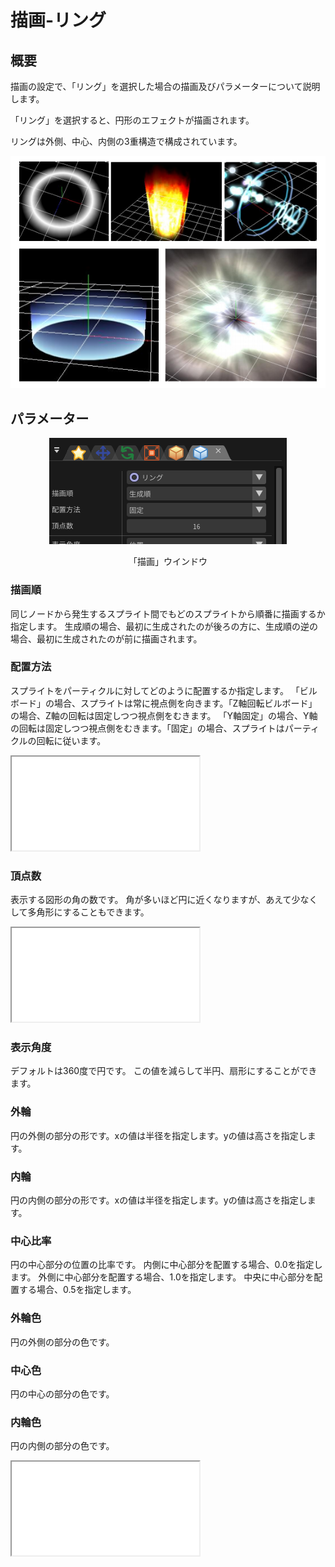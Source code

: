 ﻿
# 描画-リング

## 概要

描画の設定で、「リング」を選択した場合の描画及びパラメーターについて説明します。

「リング」を選択すると、円形のエフェクトが描画されます。

リングは外側、中心、内側の3重構造で構成されています。

![](../../img/Reference/renderRing.png)

## パラメーター
<div align="center">
<img src="../../img/Reference/Render/panel_ring_ja.png">
<p>「描画」ウインドウ</p>
</div>

### 描画順

同じノードから発生するスプライト間でもどのスプライトから順番に描画するか指定します。 生成順の場合、最初に生成されたのが後ろの方に、生成順の逆の場合、最初に生成されたのが前に描画されます。

### 配置方法

スプライトをパーティクルに対してどのように配置するか指定します。 「ビルボード」の場合、スプライトは常に視点側を向きます。「Z軸回転ビルボード」の場合、Z軸の回転は固定しつつ視点側をむきます。 「Y軸固定」の場合、Y軸の回転は固定しつつ視点側をむきます。「固定」の場合、スプライトはパーティクルの回転に従います。
<iframe src='../../Effects/viewer_ja.html#References/Render/render_ring.efkefc'></iframe>

### 頂点数

表示する図形の角の数です。 角が多いほど円に近くなりますが、あえて少なくして多角形にすることもできます。
<iframe src='../../Effects/viewer_ja.html#References/Render/render_ring_vertexcount.efkefc'></iframe>

### 表示角度

デフォルトは360度で円です。 この値を減らして半円、扇形にすることができます。

### 外輪

円の外側の部分の形です。xの値は半径を指定します。yの値は高さを指定します。

### 内輪

円の内側の部分の形です。xの値は半径を指定します。yの値は高さを指定します。

### 中心比率

円の中心部分の位置の比率です。 内側に中心部分を配置する場合、0.0を指定します。 外側に中心部分を配置する場合、1.0を指定します。 中央に中心部分を配置する場合、0.5を指定します。

### 外輪色

円の外側の部分の色です。

### 中心色

円の中心の部分の色です。

### 内輪色

円の内側の部分の色です。

<iframe src='../../Effects/viewer_ja.html#References/Render/render_ring_outin.efkefc'></iframe>
